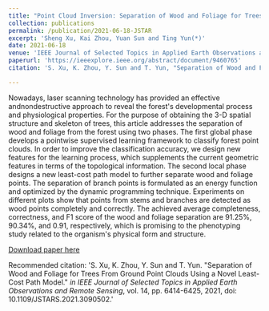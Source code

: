 ```yaml
---
title: "Point Cloud Inversion: Separation of Wood and Foliage for Trees From Ground Point Clouds Using a Novel Least-Cost Path Model"
collection: publications
permalink: /publication/2021-06-18-JSTAR
excerpt: 'Sheng Xu, Kai Zhou, Yuan Sun and Ting Yun(*)'
date: 2021-06-18
venue: 'IEEE Journal of Selected Topics in Applied Earth Observations and Remote Sensing'
paperurl: 'https://ieeexplore.ieee.org/abstract/document/9460765'
citation: 'S. Xu, K. Zhou, Y. Sun and T. Yun, "Separation of Wood and Foliage for Trees From Ground Point Clouds Using a Novel Least-Cost Path Model," <i>in IEEE Journal of Selected Topics in Applied Earth Observations and Remote Sensing</i>, vol. 14, pp. 6414-6425, 2021, doi: 10.1109/JSTARS.2021.3090502.'

---
```

Nowadays, laser scanning technology has provided an effective andnondestructive approach to reveal the forest's developmental process and physiological properties. For the purpose of obtaining the 3-D spatial structure and skeleton of trees, this article addresses the separation of wood and foliage from the forest using two phases. The first global phase develops a pointwise supervised learning framework to classify forest point clouds. In order to improve the classification accuracy, we design new features for the learning process, which supplements the current geometric features in terms of the topological information. The second local phase designs a new least-cost path model to further separate wood and foliage points. The separation of branch points is formulated as an energy function and optimized by the dynamic programming technique. Experiments on different plots show that points from stems and branches are detected as wood points completely and correctly. The achieved average completeness, correctness, and F1 score of the wood and foliage separation are 91.25%, 90.34%, and 0.91, respectively, which is promising to the phenotyping study related to the organism's physical form and structure.

[Download paper here](http://lostagex.github.io/files/2021-06-18-JSTAR.pdf)

Recommended citation: 'S. Xu, K. Zhou, Y. Sun and T. Yun. &quot;Separation of Wood and Foliage for Trees From Ground Point Clouds Using a Novel Least-Cost Path Model.&quot; <i>in IEEE Journal of Selected Topics in Applied Earth Observations and Remote Sensing</i>, vol. 14, pp. 6414-6425, 2021, doi: 10.1109/JSTARS.2021.3090502.'




